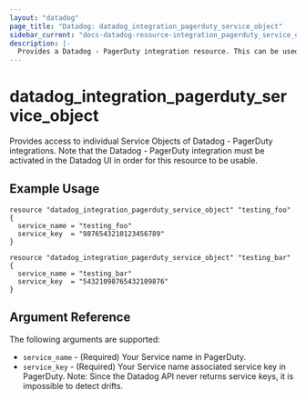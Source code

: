 ```yaml
---
layout: "datadog"
page_title: "Datadog: datadog_integration_pagerduty_service_object"
sidebar_current: "docs-datadog-resource-integration_pagerduty_service_object"
description: |-
  Provides a Datadog - PagerDuty integration resource. This can be used to create and manage the integration.
---
```


# datadog_integration_pagerduty_service_object

Provides access to individual Service Objects of Datadog - PagerDuty integrations. Note that the Datadog - PagerDuty integration must be activated in the Datadog UI in order for this resource to be usable.

## Example Usage

```
resource "datadog_integration_pagerduty_service_object" "testing_foo" {
  service_name = "testing_foo"
  service_key  = "9876543210123456789"
}

resource "datadog_integration_pagerduty_service_object" "testing_bar" {
  service_name = "testing_bar"
  service_key  = "54321098765432109876"
}
```

## Argument Reference

The following arguments are supported:

* `service_name` - (Required) Your Service name in PagerDuty.
* `service_key` - (Required) Your Service name associated service key in PagerDuty. Note: Since the Datadog API never returns service keys, it is impossible to detect drifts.
